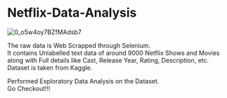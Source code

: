 # Netflix-Data-Analysis

![0_o5w4oy7BZfMAdsb7](https://github.com/bensonjose/Netflix-Data-Analysis/assets/90842204/eb4a92f4-5df9-4b64-a9c0-d8bc3e2b54a3)



The raw data is Web Scrapped through Selenium. <br>It contains Unlabelled text data of around 9000 Netflix Shows and Movies along with Full details like Cast, Release Year, Rating, Description, etc.<br>
Dataset is taken from Kaggle.<br>

Performed Exploratory Data Analysis on the Dataset.<br>
Go Checkout!!!
